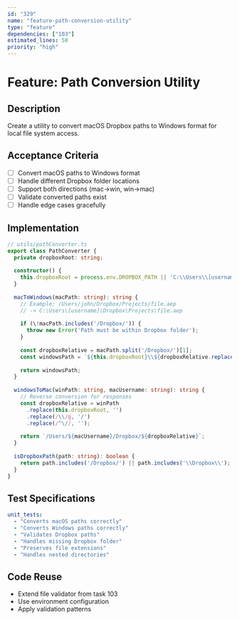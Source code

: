```yaml
---
id: "329"
name: "feature-path-conversion-utility"
type: "feature"
dependencies: ["103"]
estimated_lines: 50
priority: "high"
---
```


# Feature: Path Conversion Utility

## Description
Create a utility to convert macOS Dropbox paths to Windows format for local file system access.

## Acceptance Criteria
- [ ] Convert macOS paths to Windows format
- [ ] Handle different Dropbox folder locations
- [ ] Support both directions (mac->win, win->mac)
- [ ] Validate converted paths exist
- [ ] Handle edge cases gracefully

## Implementation
```typescript
// utils/pathConverter.ts
export class PathConverter {
  private dropboxRoot: string;
  
  constructor() {
    this.dropboxRoot = process.env.DROPBOX_PATH || 'C:\\Users\\[username]\\Dropbox';
  }
  
  macToWindows(macPath: string): string {
    // Example: /Users/john/Dropbox/Projects/file.aep
    // -> C:\Users\[username]\Dropbox\Projects\file.aep
    
    if (\!macPath.includes('/Dropbox/')) {
      throw new Error('Path must be within Dropbox folder');
    }
    
    const dropboxRelative = macPath.split('/Dropbox/')[1];
    const windowsPath = `${this.dropboxRoot}\\${dropboxRelative.replace(/\//g, '\\')}`;
    
    return windowsPath;
  }
  
  windowsToMac(winPath: string, macUsername: string): string {
    // Reverse conversion for responses
    const dropboxRelative = winPath
      .replace(this.dropboxRoot, '')
      .replace(/\\/g, '/')
      .replace(/^\//, '');
    
    return `/Users/${macUsername}/Dropbox/${dropboxRelative}`;
  }
  
  isDropboxPath(path: string): boolean {
    return path.includes('/Dropbox/') || path.includes('\\Dropbox\\');
  }
}
```

## Test Specifications
```yaml
unit_tests:
  - "Converts macOS paths correctly"
  - "Converts Windows paths correctly"
  - "Validates Dropbox paths"
  - "Handles missing Dropbox folder"
  - "Preserves file extensions"
  - "Handles nested directories"
```

## Code Reuse
- Extend file validator from task 103
- Use environment configuration
- Apply validation patterns
